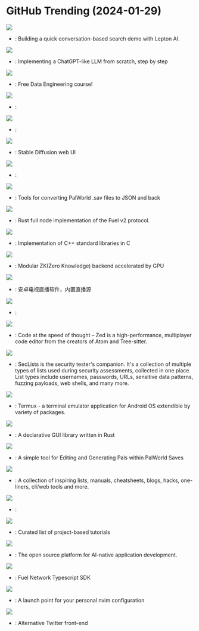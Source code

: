 # GitHub Trending (2024-01-29)

![](https://img.shields.io/badge/TypeScript-New%201-green?style=flat-square&logo=appveyor)
- [](https://github.comundefined): Building a quick conversation-based search demo with Lepton AI.

![](https://img.shields.io/badge/Jupyter%20Notebook-New%20866-green?style=flat-square&logo=appveyor)
- [](https://github.comundefined): Implementing a ChatGPT-like LLM from scratch, step by step

![](https://img.shields.io/badge/Jupyter%20Notebook-New%20187-green?style=flat-square&logo=appveyor)
- [](https://github.comundefined): Free Data Engineering course!

![](https://img.shields.io/badge/TypeScript-New%209-green?style=flat-square&logo=appveyor)
- [](https://github.comundefined): 

![](https://img.shields.io/badge/Python-New%20103-green?style=flat-square&logo=appveyor)
- [](https://github.comundefined): 

![](https://img.shields.io/badge/Python-New%20112-green?style=flat-square&logo=appveyor)
- [](https://github.comundefined): Stable Diffusion web UI

![](https://img.shields.io/badge/HTML-New%2016-green?style=flat-square&logo=appveyor)
- [](https://github.comundefined): 

![](https://img.shields.io/badge/Python-New%2094-green?style=flat-square&logo=appveyor)
- [](https://github.comundefined): Tools for converting PalWorld .sav files to JSON and back

![](https://img.shields.io/badge/Rust-New%20810-green?style=flat-square&logo=appveyor)
- [](https://github.comundefined): Rust full node implementation of the Fuel v2 protocol.

![](https://img.shields.io/badge/C-New%20223-green?style=flat-square&logo=appveyor)
- [](https://github.comundefined): Implementation of C++ standard libraries in C

![](https://img.shields.io/badge/C%2B%2B-New%20493-green?style=flat-square&logo=appveyor)
- [](https://github.comundefined): Modular ZK(Zero Knowledge) backend accelerated by GPU

![](https://img.shields.io/badge/C-New%20441-green?style=flat-square&logo=appveyor)
- [](https://github.comundefined): 安卓电视直播软件，内置直播源

![](https://img.shields.io/badge/JavaScript-New%206-green?style=flat-square&logo=appveyor)
- [](https://github.comundefined): 

![](https://img.shields.io/badge/Rust-New%202-green?style=flat-square&logo=appveyor)
- [](https://github.comundefined): Code at the speed of thought – Zed is a high-performance, multiplayer code editor from the creators of Atom and Tree-sitter.

![](https://img.shields.io/badge/PHP-New%2034-green?style=flat-square&logo=appveyor)
- [](https://github.comundefined): SecLists is the security tester's companion. It's a collection of multiple types of lists used during security assessments, collected in one place. List types include usernames, passwords, URLs, sensitive data patterns, fuzzing payloads, web shells, and many more.

![](https://img.shields.io/badge/Java-New%2057-green?style=flat-square&logo=appveyor)
- [](https://github.comundefined): Termux - a terminal emulator application for Android OS extendible by variety of packages.

![](https://img.shields.io/badge/Rust-New%2048-green?style=flat-square&logo=appveyor)
- [](https://github.comundefined): A declarative GUI library written in Rust

![](https://img.shields.io/badge/Python-New%2035-green?style=flat-square&logo=appveyor)
- [](https://github.comundefined): A simple tool for Editing and Generating Pals within PalWorld Saves

![](https://img.shields.io/badge/none-New%20241-green?style=flat-square&logo=appveyor)
- [](https://github.comundefined): A collection of inspiring lists, manuals, cheatsheets, blogs, hacks, one-liners, cli/web tools and more.

![](https://img.shields.io/badge/C%2B%2B-New%2054-green?style=flat-square&logo=appveyor)
- [](https://github.comundefined): 

![](https://img.shields.io/badge/none-New%20275-green?style=flat-square&logo=appveyor)
- [](https://github.comundefined): Curated list of project-based tutorials

![](https://img.shields.io/badge/Python-New%20118-green?style=flat-square&logo=appveyor)
- [](https://github.comundefined): The open source platform for AI-native application development.

![](https://img.shields.io/badge/TypeScript-New%20681-green?style=flat-square&logo=appveyor)
- [](https://github.comundefined): Fuel Network Typescript SDK

![](https://img.shields.io/badge/Lua-New%2022-green?style=flat-square&logo=appveyor)
- [](https://github.comundefined): A launch point for your personal nvim configuration

![](https://img.shields.io/badge/Nim-New%2027-green?style=flat-square&logo=appveyor)
- [](https://github.comundefined): Alternative Twitter front-end

